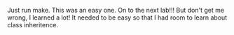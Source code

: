 Just run make. This was an easy one. On to the next lab!!! 
But don't get me wrong, I learned a lot! It needed to be easy so that I had room to learn about class inheritence.

